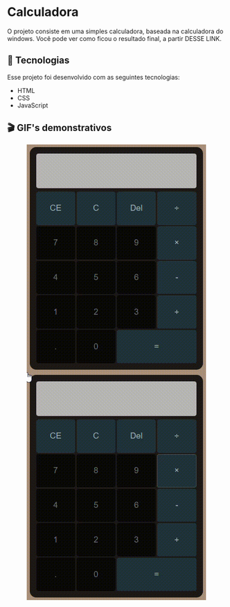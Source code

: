 <h1>Calculadora</h1>
O projeto consiste em uma simples calculadora, baseada na calculadora do windows. Você pode ver como ficou o resultado final, a partir <a src="https://kaiobenevenuto.github.io/Calculadora/">DESSE LINK</a>.

## 📱 Tecnologias
Esse projeto foi desenvolvido com as seguintes tecnologias:
- HTML
- CSS
- JavaScript

## 🎬 GIF's demonstrativos
<img style="display: block; margin: 0 auto" src="./assets/operatordemonstration.gif">
<img style="display: block; margin: 0 auto" src="./assets/otherdigits.gif">
